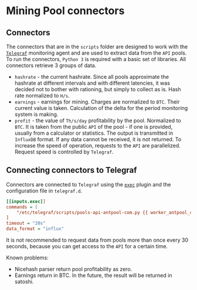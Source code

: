 # Mining Pool connectors
## Connectors
The connectors that are in the `scripts` folder are designed to work with the [`Telegraf`](https://github.com/influxdata/telegraf) monitoring agent and are used to extract data from the `API` pools. To run the connectors, `Python 3` is required with a basic set of libraries. All connectors retrieve 3 groups of data.
* `hashrate` - the current hashrate. Since all pools approximate the hashrate at different intervals and with different latencies, it was decided not to bother with rationing, but simply to collect as is. Hash rate normalized to `H/s`.
* `earnings` - earnings for mining. Charges are normalized to `BTC`. Their current value is taken. Calculation of the delta for the period monitoring system is making.
* `profit` - the value of `Th/s/day` profitability by the pool. Normalized to `BTC`. It is taken from the public `API` of the pool - if one is provided, usually from a calculator or statistics.
The output is transmitted in `InfluxDB` format. If any data cannot be received, it is not returned. To increase the speed of operation, requests to the `API` are parallelized. Request speed is controlled by `Telegraf`.

## Connecting connectors to Telegraf
Connectors are connected to `Telegraf` using the [`exec`](https://github.com/influxdata/telegraf/tree/master/plugins/inputs/exec) plugin and the configuration file in `telegraf.d`.
```ini
[[inputs.exec]]
commands = [
	"/etc/telegraf/scripts/pools-api-antpool-com.py {{ worker_antpool_com_worker }} {{ worker_antpool_com_api_key }} {{ worker_antpool_com_api_secret }}"
]
timeout = "20s"
data_format = "influx"
```
It is not recommended to request data from pools more than once every 30 seconds, because you can get access to the `API` for a certain time.

Known problems:
* Nicehash parser return pool profitability as zero.
* Earnings return in BTC. In the future, the result will be returned in satoshi.
